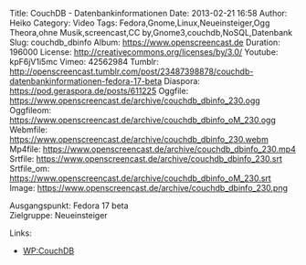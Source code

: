 Title: CouchDB - Datenbankinformationen
Date: 2013-02-21 16:58
Author: Heiko
Category: Video
Tags: Fedora,Gnome,Linux,Neueinsteiger,Ogg Theora,ohne Musik,screencast,CC by,Gnome3,couchdb,NoSQL,Datenbank
Slug: couchdb_dbinfo
Album: https://www.openscreencast.de
Duration: 196000
License: http://creativecommons.org/licenses/by/3.0/
Youtube: kpF6jV1i5mc
Vimeo: 42562984
Tumblr: http://openscreencast.tumblr.com/post/23487398878/couchdb-datenbankinformationen-fedora-17-beta
Diaspora: https://pod.geraspora.de/posts/611225
Oggfile: https://www.openscreencast.de/archive/couchdb_dbinfo_230.ogg
Oggfileom: https://www.openscreencast.de/archive/couchdb_dbinfo_oM_230.ogg
Webmfile: https://www.openscreencast.de/archive/couchdb_dbinfo_230.webm
Mp4file: https://www.openscreencast.de/archive/couchdb_dbinfo_230.mp4
Srtfile: https://www.openscreencast.de/archive/couchdb_dbinfo_230.srt
Srtfile_om: https://www.openscreencast.de/archive/couchdb_dbinfo_oM_230.srt
Image: https://www.openscreencast.de/archive/couchdb_dbinfo_230.png

Ausgangspunkt: Fedora 17 beta  
Zielgruppe: Neueinsteiger  

Links:

  * [WP:CouchDB](https://de.wikipedia.org/wiki/CouchDB "Link zu WP:couchdb")

